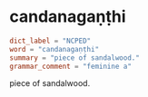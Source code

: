 # candanagaṇṭhi

``` toml
dict_label = "NCPED"
word = "candanagaṇṭhi"
summary = "piece of sandalwood."
grammar_comment = "feminine a"
```

piece of sandalwood.

